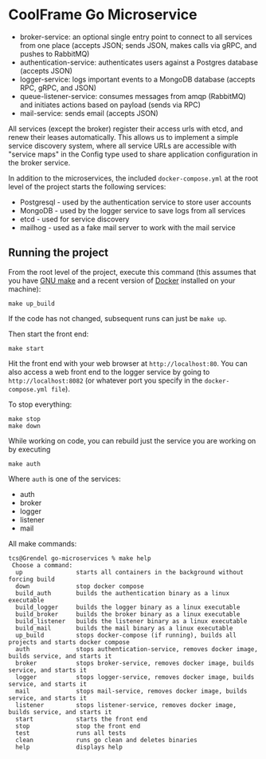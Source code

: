

# CoolFrame Go Microservice

- broker-service: an optional single entry point to connect to all services from one place (accepts JSON;
sends JSON, makes calls via gRPC, and pushes to RabbitMQ)
- authentication-service: authenticates users against a Postgres database (accepts JSON)
- logger-service: logs important events to a MongoDB database (accepts RPC, gRPC, and JSON)
- queue-listener-service: consumes messages from amqp (RabbitMQ) and initiates actions based on payload (sends via RPC)
- mail-service: sends email (accepts JSON)

All services (except the broker) register their access urls with etcd, and renew their leases automatically.
This allows us to implement a simple service discovery system, where all service URLs are accessible with
"service maps" in the Config type used to share application configuration in the broker service.

In addition to the microservices, the included `docker-compose.yml` at the root level of the project
starts the following services:

- Postgresql - used by the authentication service to store user accounts
- MongoDB - used by the logger service to save logs from all services
- etcd - used for service discovery
- mailhog - used as a fake mail server to work with the mail service

## Running the project
From the root level of the project, execute this command (this assumes that you have 
[GNU make](https://www.gnu.org/software/make/) and a recent version
of [Docker](https://www.docker.com/products/docker-desktop) installed on your machine):

~~~
make up_build 
~~~

If the code has not changed, subsequent runs can just be `make up`.

Then start the front end:

~~~
make start
~~~

Hit the front end with your web browser at `http://localhost:80`. You can also access a web 
front end to the logger service by going to `http://localhost:8082` (or whatever port you
specify in the `docker-compose.yml file`).

To stop everything:

~~~
make stop
make down
~~~

While working on code, you can rebuild just the service you are working on by
executing

`make auth`

Where `auth` is one of the services:

- auth
- broker
- logger
- listener
- mail

All make commands:

~~~
tcs@Grendel go-microservices % make help
 Choose a command:
  up               starts all containers in the background without forcing build
  down             stop docker compose
  build_auth       builds the authentication binary as a linux executable
  build_logger     builds the logger binary as a linux executable
  build_broker     builds the broker binary as a linux executable
  build_listener   builds the listener binary as a linux executable
  build_mail       builds the mail binary as a linux executable
  up_build         stops docker-compose (if running), builds all projects and starts docker compose
  auth             stops authentication-service, removes docker image, builds service, and starts it
  broker           stops broker-service, removes docker image, builds service, and starts it
  logger           stops logger-service, removes docker image, builds service, and starts it
  mail             stops mail-service, removes docker image, builds service, and starts it
  listener         stops listener-service, removes docker image, builds service, and starts it
  start            starts the front end
  stop             stop the front end
  test             runs all tests
  clean            runs go clean and deletes binaries
  help             displays help
~~~
